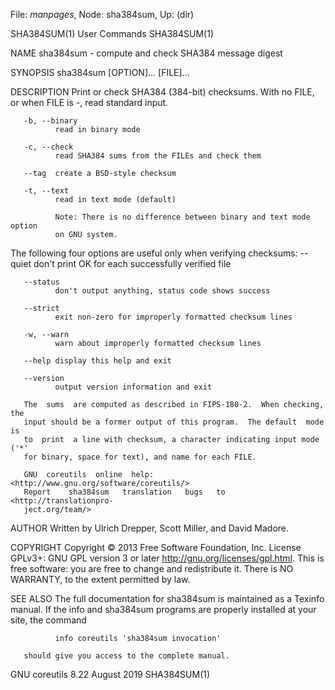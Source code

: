 File: *manpages*,  Node: sha384sum,  Up: (dir)

SHA384SUM(1)                     User Commands                    SHA384SUM(1)



NAME
       sha384sum - compute and check SHA384 message digest

SYNOPSIS
       sha384sum [OPTION]... [FILE]...

DESCRIPTION
       Print  or check SHA384 (384-bit) checksums.  With no FILE, or when FILE
       is -, read standard input.

       -b, --binary
              read in binary mode

       -c, --check
              read SHA384 sums from the FILEs and check them

       --tag  create a BSD-style checksum

       -t, --text
              read in text mode (default)

              Note: There is no difference between binary and text mode option
              on GNU system.

   The following four options are useful only when verifying checksums:
       --quiet
              don't print OK for each successfully verified file

       --status
              don't output anything, status code shows success

       --strict
              exit non-zero for improperly formatted checksum lines

       -w, --warn
              warn about improperly formatted checksum lines

       --help display this help and exit

       --version
              output version information and exit

       The  sums  are computed as described in FIPS-180-2.  When checking, the
       input should be a former output of this program.  The default  mode  is
       to  print  a line with checksum, a character indicating input mode ('*'
       for binary, space for text), and name for each FILE.

       GNU  coreutils  online  help:  <http://www.gnu.org/software/coreutils/>
       Report    sha384sum   translation   bugs   to   <http://translationpro‐
       ject.org/team/>

AUTHOR
       Written by Ulrich Drepper, Scott Miller, and David Madore.

COPYRIGHT
       Copyright © 2013 Free Software Foundation, Inc.   License  GPLv3+:  GNU
       GPL version 3 or later <http://gnu.org/licenses/gpl.html>.
       This  is  free  software:  you  are free to change and redistribute it.
       There is NO WARRANTY, to the extent permitted by law.

SEE ALSO
       The full documentation for sha384sum is maintained as a Texinfo manual.
       If the info and sha384sum programs are properly installed at your site,
       the command

              info coreutils 'sha384sum invocation'

       should give you access to the complete manual.



GNU coreutils 8.22                August 2019                     SHA384SUM(1)
